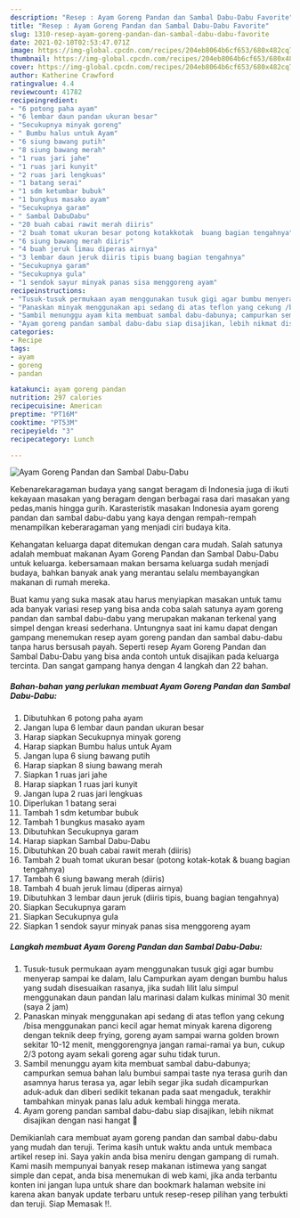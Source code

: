 ```yaml
---
description: "Resep : Ayam Goreng Pandan dan Sambal Dabu-Dabu Favorite"
title: "Resep : Ayam Goreng Pandan dan Sambal Dabu-Dabu Favorite"
slug: 1310-resep-ayam-goreng-pandan-dan-sambal-dabu-dabu-favorite
date: 2021-02-10T02:53:47.071Z
image: https://img-global.cpcdn.com/recipes/204eb8064b6cf653/680x482cq70/ayam-goreng-pandan-dan-sambal-dabu-dabu-foto-resep-utama.jpg
thumbnail: https://img-global.cpcdn.com/recipes/204eb8064b6cf653/680x482cq70/ayam-goreng-pandan-dan-sambal-dabu-dabu-foto-resep-utama.jpg
cover: https://img-global.cpcdn.com/recipes/204eb8064b6cf653/680x482cq70/ayam-goreng-pandan-dan-sambal-dabu-dabu-foto-resep-utama.jpg
author: Katherine Crawford
ratingvalue: 4.4
reviewcount: 41782
recipeingredient:
- "6 potong paha ayam"
- "6 lembar daun pandan ukuran besar"
- "Secukupnya minyak goreng"
- " Bumbu halus untuk Ayam"
- "6 siung bawang putih"
- "8 siung bawang merah"
- "1 ruas jari jahe"
- "1 ruas jari kunyit"
- "2 ruas jari lengkuas"
- "1 batang serai"
- "1 sdm ketumbar bubuk"
- "1 bungkus masako ayam"
- "Secukupnya garam"
- " Sambal DabuDabu"
- "20 buah cabai rawit merah diiris"
- "2 buah tomat ukuran besar potong kotakkotak  buang bagian tengahnya"
- "6 siung bawang merah diiris"
- "4 buah jeruk limau diperas airnya"
- "3 lembar daun jeruk diiris tipis buang bagian tengahnya"
- "Secukupnya garam"
- "Secukupnya gula"
- "1 sendok sayur minyak panas sisa menggoreng ayam"
recipeinstructions:
- "Tusuk-tusuk permukaan ayam menggunakan tusuk gigi agar bumbu menyerap sampai ke dalam, lalu Campurkan ayam dengan bumbu halus yang sudah disesuaikan rasanya, jika sudah lilit lalu simpul menggunakan daun pandan lalu marinasi dalam kulkas minimal 30 menit (saya 2 jam)"
- "Panaskan minyak menggunakan api sedang di atas teflon yang cekung /bisa menggunakan panci kecil agar hemat minyak karena digoreng dengan teknik deep frying, goreng ayam sampai warna golden brown sekitar 10-12 menit, menggorengnya jangan ramai-ramai ya bun, cukup 2/3 potong ayam sekali goreng agar suhu tidak turun."
- "Sambil menunggu ayam kita membuat sambal dabu-dabunya; campurkan semua bahan lalu bumbui sampai taste nya terasa gurih dan asamnya harus terasa ya, agar lebih segar jika sudah dicampurkan aduk-aduk dan diberi sedikit tekanan pada saat mengaduk, terakhir tambahkan minyak panas lalu aduk kembali hingga merata."
- "Ayam goreng pandan sambal dabu-dabu siap disajikan, lebih nikmat disajikan dengan nasi hangat 🤗"
categories:
- Recipe
tags:
- ayam
- goreng
- pandan

katakunci: ayam goreng pandan 
nutrition: 297 calories
recipecuisine: American
preptime: "PT16M"
cooktime: "PT53M"
recipeyield: "3"
recipecategory: Lunch

---
```



![Ayam Goreng Pandan dan Sambal Dabu-Dabu](https://img-global.cpcdn.com/recipes/204eb8064b6cf653/680x482cq70/ayam-goreng-pandan-dan-sambal-dabu-dabu-foto-resep-utama.jpg)

Kebenarekaragaman budaya yang sangat beragam di Indonesia juga di ikuti kekayaan masakan yang beragam dengan berbagai rasa dari masakan yang pedas,manis hingga gurih. Karasteristik masakan Indonesia ayam goreng pandan dan sambal dabu-dabu yang kaya dengan rempah-rempah menampilkan keberaragaman yang menjadi ciri budaya kita.




Kehangatan keluarga dapat ditemukan dengan cara mudah. Salah satunya adalah membuat makanan Ayam Goreng Pandan dan Sambal Dabu-Dabu untuk keluarga. kebersamaan makan bersama keluarga sudah menjadi budaya, bahkan banyak anak yang merantau selalu membayangkan makanan di rumah mereka.

Buat kamu yang suka masak atau harus menyiapkan masakan untuk tamu ada banyak variasi resep yang bisa anda coba salah satunya ayam goreng pandan dan sambal dabu-dabu yang merupakan makanan terkenal yang simpel dengan kreasi sederhana. Untungnya saat ini kamu dapat dengan gampang menemukan resep ayam goreng pandan dan sambal dabu-dabu tanpa harus bersusah payah.
Seperti resep Ayam Goreng Pandan dan Sambal Dabu-Dabu yang bisa anda contoh untuk disajikan pada keluarga tercinta. Dan sangat gampang hanya dengan 4 langkah dan 22 bahan.


<!--inarticleads1-->

##### Bahan-bahan yang perlukan membuat Ayam Goreng Pandan dan Sambal Dabu-Dabu:

1. Dibutuhkan 6 potong paha ayam
1. Jangan lupa 6 lembar daun pandan ukuran besar
1. Harap siapkan Secukupnya minyak goreng
1. Harap siapkan  Bumbu halus untuk Ayam
1. Jangan lupa 6 siung bawang putih
1. Harap siapkan 8 siung bawang merah
1. Siapkan 1 ruas jari jahe
1. Harap siapkan 1 ruas jari kunyit
1. Jangan lupa 2 ruas jari lengkuas
1. Diperlukan 1 batang serai
1. Tambah 1 sdm ketumbar bubuk
1. Tambah 1 bungkus masako ayam
1. Dibutuhkan Secukupnya garam
1. Harap siapkan  Sambal Dabu-Dabu
1. Dibutuhkan 20 buah cabai rawit merah (diiris)
1. Tambah 2 buah tomat ukuran besar (potong kotak-kotak &amp; buang bagian tengahnya)
1. Tambah 6 siung bawang merah (diiris)
1. Tambah 4 buah jeruk limau (diperas airnya)
1. Dibutuhkan 3 lembar daun jeruk (diiris tipis, buang bagian tengahnya)
1. Siapkan Secukupnya garam
1. Siapkan Secukupnya gula
1. Siapkan 1 sendok sayur minyak panas sisa menggoreng ayam




<!--inarticleads2-->

##### Langkah membuat  Ayam Goreng Pandan dan Sambal Dabu-Dabu:

1. Tusuk-tusuk permukaan ayam menggunakan tusuk gigi agar bumbu menyerap sampai ke dalam, lalu Campurkan ayam dengan bumbu halus yang sudah disesuaikan rasanya, jika sudah lilit lalu simpul menggunakan daun pandan lalu marinasi dalam kulkas minimal 30 menit (saya 2 jam)
1. Panaskan minyak menggunakan api sedang di atas teflon yang cekung /bisa menggunakan panci kecil agar hemat minyak karena digoreng dengan teknik deep frying, goreng ayam sampai warna golden brown sekitar 10-12 menit, menggorengnya jangan ramai-ramai ya bun, cukup 2/3 potong ayam sekali goreng agar suhu tidak turun.
1. Sambil menunggu ayam kita membuat sambal dabu-dabunya; campurkan semua bahan lalu bumbui sampai taste nya terasa gurih dan asamnya harus terasa ya, agar lebih segar jika sudah dicampurkan aduk-aduk dan diberi sedikit tekanan pada saat mengaduk, terakhir tambahkan minyak panas lalu aduk kembali hingga merata.
1. Ayam goreng pandan sambal dabu-dabu siap disajikan, lebih nikmat disajikan dengan nasi hangat 🤗




Demikianlah cara membuat ayam goreng pandan dan sambal dabu-dabu yang mudah dan teruji. Terima kasih untuk waktu anda untuk membaca artikel resep ini. Saya yakin anda bisa meniru dengan gampang di rumah. Kami masih mempunyai banyak resep makanan istimewa yang sangat simple dan cepat, anda bisa menemukan di web kami, jika anda terbantu konten ini jangan lupa untuk share dan bookmark halaman website ini karena akan banyak update terbaru untuk resep-resep pilihan yang terbukti dan teruji. Siap Memasak !!. 
